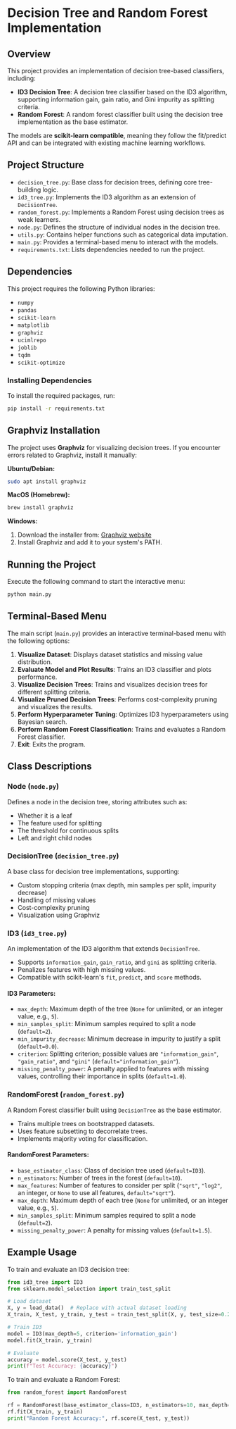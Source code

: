 # Decision Tree and Random Forest Implementation

## Overview
This project provides an implementation of decision tree-based classifiers, including:
- **ID3 Decision Tree**: A decision tree classifier based on the ID3 algorithm, supporting information gain, gain ratio, and Gini impurity as splitting criteria.
- **Random Forest**: A random forest classifier built using the decision tree implementation as the base estimator.

The models are **scikit-learn compatible**, meaning they follow the fit/predict API and can be integrated with existing machine learning workflows.

## Project Structure
- `decision_tree.py`: Base class for decision trees, defining core tree-building logic.
- `id3_tree.py`: Implements the ID3 algorithm as an extension of `DecisionTree`.
- `random_forest.py`: Implements a Random Forest using decision trees as weak learners.
- `node.py`: Defines the structure of individual nodes in the decision tree.
- `utils.py`: Contains helper functions such as categorical data imputation.
- `main.py`: Provides a terminal-based menu to interact with the models.
- `requirements.txt`: Lists dependencies needed to run the project.

## Dependencies
This project requires the following Python libraries:
- `numpy`
- `pandas`
- `scikit-learn`
- `matplotlib`
- `graphviz`
- `ucimlrepo`
- `joblib`
- `tqdm`
- `scikit-optimize`

### Installing Dependencies
To install the required packages, run:
```bash
pip install -r requirements.txt
```

## Graphviz Installation
The project uses **Graphviz** for visualizing decision trees. If you encounter errors related to Graphviz, install it manually:

**Ubuntu/Debian:**
```bash
sudo apt install graphviz
```

**MacOS (Homebrew):**
```bash
brew install graphviz
```

**Windows:**
1. Download the installer from: [Graphviz website](https://graphviz.gitlab.io/)
2. Install Graphviz and add it to your system's PATH.

## Running the Project
Execute the following command to start the interactive menu:
```bash
python main.py
```

## Terminal-Based Menu
The main script (`main.py`) provides an interactive terminal-based menu with the following options:

1. **Visualize Dataset**: Displays dataset statistics and missing value distribution.
2. **Evaluate Model and Plot Results**: Trains an ID3 classifier and plots performance.
3. **Visualize Decision Trees**: Trains and visualizes decision trees for different splitting criteria.
4. **Visualize Pruned Decision Trees**: Performs cost-complexity pruning and visualizes the results.
5. **Perform Hyperparameter Tuning**: Optimizes ID3 hyperparameters using Bayesian search.
6. **Perform Random Forest Classification**: Trains and evaluates a Random Forest classifier.
7. **Exit**: Exits the program.

## Class Descriptions
### **Node (`node.py`)**
Defines a node in the decision tree, storing attributes such as:
- Whether it is a leaf
- The feature used for splitting
- The threshold for continuous splits
- Left and right child nodes

### **DecisionTree (`decision_tree.py`)**
A base class for decision tree implementations, supporting:
- Custom stopping criteria (max depth, min samples per split, impurity decrease)
- Handling of missing values
- Cost-complexity pruning
- Visualization using Graphviz

### **ID3 (`id3_tree.py`)**
An implementation of the ID3 algorithm that extends `DecisionTree`.
- Supports `information_gain`, `gain_ratio`, and `gini` as splitting criteria.
- Penalizes features with high missing values.
- Compatible with scikit-learn's `fit`, `predict`, and `score` methods.

#### ID3 Parameters:
- `max_depth`: Maximum depth of the tree (`None` for unlimited, or an integer value, e.g., `5`).
- `min_samples_split`: Minimum samples required to split a node (`default=2`).
- `min_impurity_decrease`: Minimum decrease in impurity to justify a split (`default=0.0`).
- `criterion`: Splitting criterion; possible values are `"information_gain"`, `"gain_ratio"`, and `"gini"` (`default="information_gain"`).
- `missing_penalty_power`: A penalty applied to features with missing values, controlling their importance in splits (`default=1.0`).

### **RandomForest (`random_forest.py`)**
A Random Forest classifier built using `DecisionTree` as the base estimator.
- Trains multiple trees on bootstrapped datasets.
- Uses feature subsetting to decorrelate trees.
- Implements majority voting for classification.

#### RandomForest Parameters:
- `base_estimator_class`: Class of decision tree used (`default=ID3`).
- `n_estimators`: Number of trees in the forest (`default=10`).
- `max_features`: Number of features to consider per split (`"sqrt"`, `"log2"`, an integer, or `None` to use all features, `default="sqrt"`).
- `max_depth`: Maximum depth of each tree (`None` for unlimited, or an integer value, e.g., `5`).
- `min_samples_split`: Minimum samples required to split a node (`default=2`).
- `missing_penalty_power`: A penalty for missing values (`default=1.5`).

## Example Usage
To train and evaluate an ID3 decision tree:
```python
from id3_tree import ID3
from sklearn.model_selection import train_test_split

# Load dataset
X, y = load_data()  # Replace with actual dataset loading
X_train, X_test, y_train, y_test = train_test_split(X, y, test_size=0.2, stratify=y)

# Train ID3
model = ID3(max_depth=5, criterion='information_gain')
model.fit(X_train, y_train)

# Evaluate
accuracy = model.score(X_test, y_test)
print(f"Test Accuracy: {accuracy}")
```

To train and evaluate a Random Forest:
```python
from random_forest import RandomForest

rf = RandomForest(base_estimator_class=ID3, n_estimators=10, max_depth=5)
rf.fit(X_train, y_train)
print("Random Forest Accuracy:", rf.score(X_test, y_test))
```

